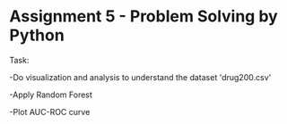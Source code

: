 # Assignment 5 - Problem Solving by Python
Task:

-Do visualization and analysis to understand the dataset 'drug200.csv'

-Apply Random Forest 

-Plot AUC-ROC curve 
